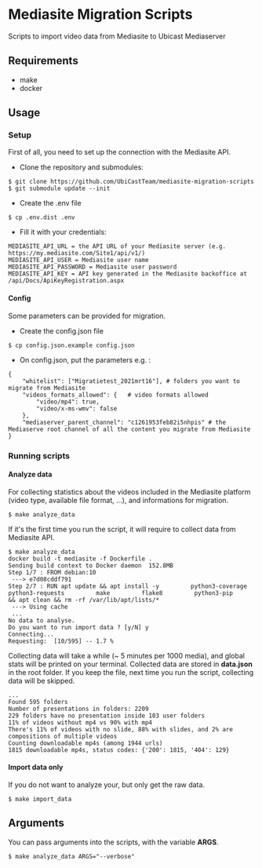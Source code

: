 # Mediasite Migration Scripts

Scripts to import video data from Mediasite to Ubicast Mediaserver

## Requirements

* make
* docker

## Usage

### Setup

First of all, you need to set up the connection with the Mediasite API.

- Clone the repository and submodules:

```
$ git clone https://github.com/UbiCastTeam/mediasite-migration-scripts
$ git submodule update --init
```

- Create the .env file

`$ cp .env.dist .env`

- Fill it with your credentials:

```
MEDIASITE_API_URL = the API URL of your Mediasite server (e.g. https://my.mediasite.com/Site1/api/v1/)
MEDIASITE_API_USER = Mediasite user name
MEDIASITE_API_PASSWORD = Mediasite user password
MEDIASITE_API_KEY = API key generated in the Mediasite backoffice at /api/Docs/ApiKeyRegistration.aspx
```
#### Config
Some parameters can be provided for migration.

- Create the config.json file

`$ cp config.json.example config.json`

- On config.json, put the parameters e.g. :

```
{
    "whitelist": ["Migratietest_2021mrt16"], # folders you want to migrate from Mediasite
    "videos_formats_allowed": {   # video formats allowed
        "video/mp4": true,
        "video/x-ms-wmv": false
    },
    "mediaserver_parent_channel": "c1261953feb82i5nhpis" # the Mediaserve root channel of all the content you migrate from Mediasite
}
```

### Running scripts
#### Analyze data
For collecting statistics about the videos included in the  Mediasite platform (video type, available file format, ...), and informations for migration.

`$ make analyze_data`

If it's the first time you run the script, it will require to collect data from Mediasite API.  
```
$ make analyze_data 
docker build -t mediasite -f Dockerfile .
Sending build context to Docker daemon  152.8MB
Step 1/7 : FROM debian:10
 ---> e7d08cddf791
Step 2/7 : RUN apt update && apt install -y         python3-coverage         python3-requests         make         flake8         python3-pip     && apt clean && rm -rf /var/lib/apt/lists/*
 ---> Using cache
 ...
No data to analyse.
Do you want to run import data ? [y/N] y
Connecting...
Requesting:  [10/595] -- 1.7 %

```

Collecting data will take a while (~ 5 minutes per 1000 media), and global stats will be printed on your terminal. Collected data are stored in **data.json** in the root folder. If you keep the file, next time you run the script, collecting data will be skipped.

```
...
Found 595 folders
Number of presentations in folders: 2209
229 folders have no presentation inside 103 user folders
11% of videos without mp4 vs 90% with mp4
There's 11% of videos with no slide, 88% with slides, and 2% are compositions of multiple videos
Counting downloadable mp4s (among 1944 urls)
1815 downloadable mp4s, status codes: {'200': 1815, '404': 129}
```

#### Import data only
If you do not want to analyze your, but only get the raw data. 

`$ make import_data`

## Arguments
You can pass arguments into the scripts, with the variable **ARGS**.

```
$ make analyze_data ARGS="--verbose"
```

 
